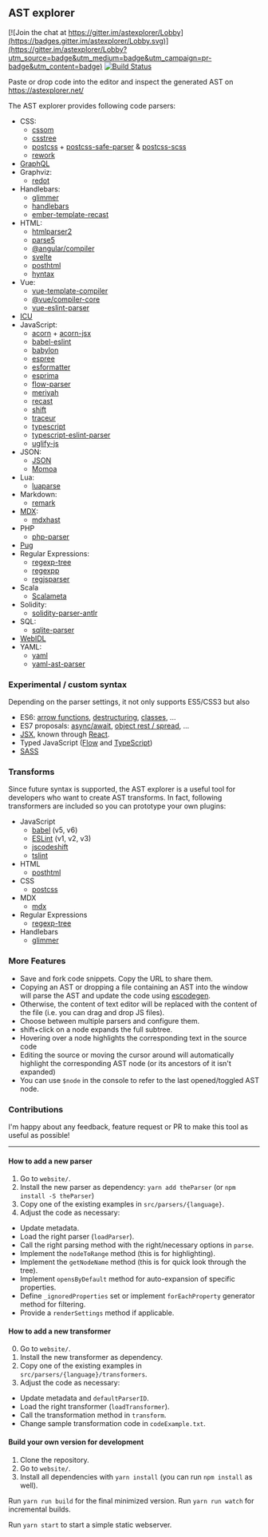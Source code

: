 ## AST explorer

[![Join the chat at https://gitter.im/astexplorer/Lobby](https://badges.gitter.im/astexplorer/Lobby.svg)](https://gitter.im/astexplorer/Lobby?utm_source=badge&utm_medium=badge&utm_campaign=pr-badge&utm_content=badge)
[![Build Status](https://travis-ci.org/fkling/astexplorer.svg?branch=master)](https://travis-ci.org/fkling/astexplorer)

Paste or drop code into the editor and inspect the generated AST on https://astexplorer.net/

The AST explorer provides following code parsers:

- CSS:
  - [cssom][]
  - [csstree][]
  - [postcss][] + [postcss-safe-parser][] & [postcss-scss][]
  - [rework][]
- [GraphQL][]
- Graphviz:
  - [redot][]
- Handlebars:
  - [glimmer][]
  - [handlebars][]
  - [ember-template-recast][]
- HTML:
  - [htmlparser2][]
  - [parse5][]
  - [@angular/compiler][]
  - [svelte][]
  - [posthtml][]
  - [hyntax][]
- Vue:
  - [vue-template-compiler][]
  - [@vue/compiler-core][]
  - [vue-eslint-parser][]
- [ICU][]
- JavaScript:
  - [acorn][] + [acorn-jsx][]
  - [babel-eslint][]
  - [babylon][]
  - [espree][]
  - [esformatter][]
  - [esprima][]
  - [flow-parser][]
  - [meriyah][]
  - [recast][]
  - [shift][]
  - [traceur][]
  - [typescript][]
  - [typescript-eslint-parser][]
  - [uglify-js][]
- JSON:
  - [JSON][]
  - [Momoa][]
- Lua:
  - [luaparse][]
- Markdown:
  - [remark][]
- [MDX][]:
  - [mdxhast][]
- PHP
  - [php-parser][]
- [Pug][]
- Regular Expressions:
  - [regexp-tree][]
  - [regexpp][]
  - [regjsparser][]
- Scala
  - [Scalameta][]
- Solidity:
  - [solidity-parser-antlr][]
- SQL:
  - [sqlite-parser][]
- [WebIDL][]
- YAML:
  - [yaml][]
  - [yaml-ast-parser][]

### Experimental / custom syntax

Depending on the parser settings, it not only supports ES5/CSS3 but also

- ES6: [arrow functions](https://github.com/lukehoban/es6features#arrows), [destructuring](https://github.com/lukehoban/es6features#destructuring),
  [classes](https://github.com/lukehoban/es6features#classes), ...
- ES7 proposals: [async/await](https://github.com/lukehoban/ecmascript-asyncawait), [object rest / spread](https://github.com/sebmarkbage/ecmascript-rest-spread),  ...
- [JSX](https://facebook.github.io/jsx/), known through [React](https://facebook.github.io/react/).
- Typed JavaScript ([Flow](http://flowtype.org/) and [TypeScript](http://typescriptlang.org/))
- [SASS](http://sass-lang.com/)

### Transforms

Since future syntax is supported, the AST explorer is a useful tool for
developers who want to create AST transforms. In fact, following transformers
are included so you can prototype your own plugins:

- JavaScript
  - [babel][] (v5, v6)
  - [ESLint][] (v1, v2, v3)
  - [jscodeshift][]
  - [tslint][]
- HTML
  - [posthtml][]
- CSS
  - [postcss][]
- MDX
  - [mdx][]
- Regular Expressions
  - [regexp-tree][]
- Handlebars
  - [glimmer][]

### More Features

- Save and fork code snippets. Copy the URL to share them.
- Copying an AST or dropping a file containing an AST into the window will
parse the AST and update the code using [escodegen][].
- Otherwise, the content of text editor will be replaced with the content of the
file (i.e. you can drag and drop JS files).
- Choose between multiple parsers and configure them.
- shift+click on a node expands the full subtree.
- Hovering over a node highlights the corresponding text in the source code
- Editing the source or moving the cursor around will automatically highlight
  the corresponding AST node (or its ancestors of it isn't expanded)
- You can use `$node` in the console to refer to the last opened/toggled AST
node.

[acorn-jsx]: https://github.com/RReverser/acorn-jsx
[acorn]: https://github.com/ternjs/acorn
[@angular/compiler]: https://angular.io/
[babel-eslint]: https://github.com/babel/babel-eslint
[babel]: https://babeljs.io/docs/advanced/plugins/
[babylon]: https://babeljs.io/
[cssom]: https://github.com/NV/CSSOM
[csstree]: https://github.com/csstree/csstree
[ember-template-recast]: https://github.com/ember-template-lint/ember-template-recast
[escodegen]: https://github.com/estools/escodegen
[eslint]: http://eslint.org/
[espree]: https://github.com/eslint/espree
[esprima]: https://github.com/jQuery/esprima
[flow-parser]: https://github.com/facebook/flow/tree/master/src/parser
[graphql]: https://facebook.github.io/graphql/
[htmlparser2]: https://github.com/fb55/htmlparser2
[jscodeshift]: https://github.com/facebook/jscodeshift
[luaparse]: https://oxyc.github.io/luaparse/
[meriyah]: https://github.com/meriyah/meriyah/
[parse5]: https://github.com/inikulin/parse5
[postcss-safe-parser]: https://github.com/postcss/postcss-safe-parser
[postcss-scss]: https://github.com/postcss/postcss-scss
[postcss]: https://github.com/postcss/postcss
[posthtml]: https://github.com/posthtml/posthtml
[recast]: https://github.com/benjamn/recast
[rework]: https://github.com/reworkcss/rework
[shift]: https://github.com/shapesecurity/shift-parser-js
[traceur]: https://github.com/google/traceur-compiler
[typescript]: https://github.com/Microsoft/TypeScript/
[typescript-eslint-parser]: https://github.com/eslint/typescript-eslint-parser/
[tslint]: https://palantir.github.io/tslint/
[uglify-js]: https://github.com/mishoo/UglifyJS2
[webidl]: https://github.com/darobin/webidl2.js
[redot]: https://github.com/redotjs/redot
[remark]: https://github.com/remarkjs/remark
[regexp-tree]: https://github.com/DmitrySoshnikov/regexp-tree
[regexpp]: https://github.com/mysticatea/regexpp
[regjsparser]: https://github.com/jviereck/regjsparser
[php-parser]: https://github.com/glayzzle/php-parser
[pug]: https://github.com/pugjs/pug
[glimmer]: https://github.com/glimmerjs/glimmer-vm
[handlebars]: http://handlebarsjs.com/
[icu]: https://github.com/formatjs/formatjs/tree/master/packages/intl-messageformat-parser
[json]: https://github.com/vtrushin/json-to-ast
[Momoa]: https://github.com/humanwhocodes/momoa
[sqlite-parser]: https://github.com/codeschool/sqlite-parser
[yaml]: https://github.com/eemeli/yaml
[yaml-ast-parser]: https://github.com/mulesoft-labs/yaml-ast-parser
[esformatter]: https://github.com/millermedeiros/esformatter-parser#readme
[MDX]: https://mdxjs.com/
[mdxhast]: https://mdxjs.com/advanced/ast#mdxhast
[mdx]: https://mdxjs.com/advanced/sync-api
[Scalameta]: http://scalameta.org/
[solidity-parser-antlr]: https://github.com/federicobond/solidity-parser-antlr
[vue-template-compiler]: https://github.com/vuejs/vue/tree/dev/packages/vue-template-compiler
[@vue/compiler-core]: https://github.com/vuejs/vue-next/blob/master/packages/compiler-core/README.md
[vue-eslint-parser]: https://github.com/mysticatea/vue-eslint-parser
[svelte]: https://github.com/sveltejs/svelte
[hyntax]: https://github.com/nik-garmash/hyntax

### Contributions

I'm happy about any feedback, feature request or PR to make this tool as useful
as possible!

---

#### How to add a new parser

1. Go to `website/`.
2. Install the new parser as dependency: `yarn add theParser` (or `npm install -S theParser`)
3. Copy one of the existing examples in `src/parsers/{language}`.
4. Adjust the code as necessary:
  - Update metadata.
  - Load the right parser (`loadParser`).
  - Call the right parsing method with the right/necessary options in `parse`.
  - Implement the `nodeToRange` method (this is for highlighting).
  - Implement the `getNodeName` method (this is for quick look through the tree).
  - Implement `opensByDefault` method for auto-expansion of specific properties.
  - Define `_ignoredProperties` set or implement `forEachProperty` generator method for filtering.
  - Provide a `renderSettings` method if applicable.

#### How to add a new transformer

0. Go to `website/`.
1. Install the new transformer as dependency.
2. Copy one of the existing examples in `src/parsers/{language}/transformers`.
3. Adjust the code as necessary:
  - Update metadata and `defaultParserID`.
  - Load the right transformer (`loadTransformer`).
  - Call the transformation method in `transform`.
  - Change sample transformation code in `codeExample.txt`.

#### Build your own version for development

1. Clone the repository.
3. Go to `website/`.
4. Install all dependencies with `yarn install` (you can run `npm install` as
   well).

Run `yarn run build` for the final minimized version.
Run `yarn run watch` for incremental builds.

Run `yarn start` to start a simple static webserver.
